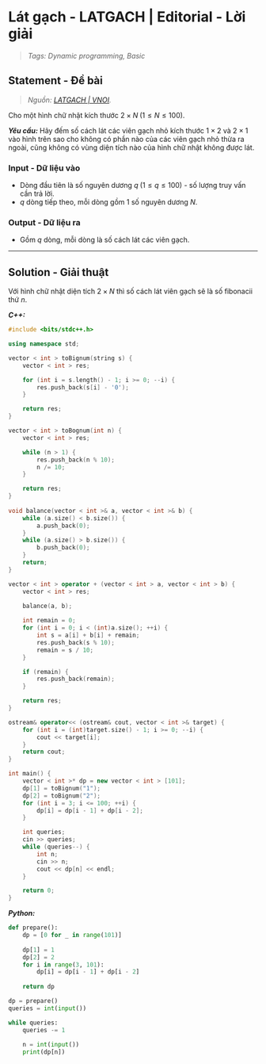 
# Lát gạch - LATGACH | Editorial - Lời giải

> *Tags: Dynamic programming, Basic*

## Statement - Đề bài

> *Nguồn: [LATGACH | VNOI](https://oj.vnoi.info/problem/latgach).*

Cho một hình chữ nhật kích thước $2 \times N \; (1 \le N \le 100)$. 

***Yêu cầu:*** Hãy đếm số cách lát các viên gạch nhỏ kích thước $1 \times 2$ và $2 \times 1$ vào hình trên sao cho không có phần nào của các viên gạch nhỏ thừa ra ngoài, cũng không có vùng diện tích nào của hình chữ nhật không được lát.

### Input - Dữ liệu vào

- Dòng đầu tiên là số nguyên dương $q \; (1 \le q \le 100)$ - số lượng truy vấn cần trả lời.
- $q$ dòng tiếp theo, mỗi dòng gồm $1$ số nguyên dương $N$.

### Output - Dữ liệu ra

- Gồm $q$ dòng, mỗi dòng là số cách lát các viên gạch.

---

## Solution - Giải thuật

Với hình chữ nhật diện tích $2 \times N$ thì số cách lát viên gạch sẽ là số fibonacii thứ $n$.

***C++:***

```cpp
#include <bits/stdc++.h>

using namespace std;

vector < int > toBignum(string s) {
    vector < int > res;

    for (int i = s.length() - 1; i >= 0; --i) {
        res.push_back(s[i] - '0');
    }

    return res;
}

vector < int > toBognum(int n) {
    vector < int > res;

    while (n > 1) {
        res.push_back(n % 10);
        n /= 10;
    }

    return res;
}
    
void balance(vector < int >& a, vector < int >& b) {
    while (a.size() < b.size()) {
        a.push_back(0);
    }
    while (a.size() > b.size()) {
        b.push_back(0);
    }
    return;
}

vector < int > operator + (vector < int > a, vector < int > b) {
    vector < int > res;
    
    balance(a, b);

    int remain = 0;
    for (int i = 0; i < (int)a.size(); ++i) {
        int s = a[i] + b[i] + remain;
        res.push_back(s % 10);
        remain = s / 10;
    }

    if (remain) {
        res.push_back(remain);
    }

    return res;
}

ostream& operator<< (ostream& cout, vector < int >& target) {
    for (int i = (int)target.size() - 1; i >= 0; --i) {
        cout << target[i];
    }
    return cout;
}

int main() {
    vector < int >* dp = new vector < int > [101];
    dp[1] = toBignum("1");
    dp[2] = toBignum("2");
    for (int i = 3; i <= 100; ++i) {
        dp[i] = dp[i - 1] + dp[i - 2];
    }

    int queries;
    cin >> queries;
    while (queries--) {
        int n;
        cin >> n;
        cout << dp[n] << endl;
    }

    return 0;
}
```

***Python:***

```py
def prepare():
    dp = [0 for _ in range(101)]
    
    dp[1] = 1
    dp[2] = 2
    for i in range(3, 101):
        dp[i] = dp[i - 1] + dp[i - 2]
    
    return dp

dp = prepare()
queries = int(input())

while queries:
    queries -= 1
    
    n = int(input())
    print(dp[n])
```